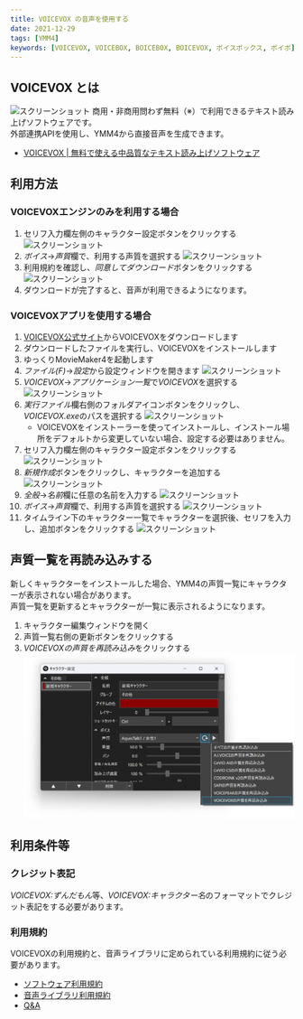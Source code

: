 ```yaml
---
title: VOICEVOX の音声を使用する
date: 2021-12-29
tags: [YMM4]
keywords: [VOICEVOX, VOICEBOX, BOICEBOX, BOICEVOX, ボイスボックス, ボイボ]
---
```

## VOICEVOX とは
![スクリーンショット](VOICEVOXを使用する_0639.png)
商用・非商用問わず無料（※）で利用できるテキスト読み上げソフトウェアです。  
外部連携APIを使用し、YMM4から直接音声を生成できます。  
- [VOICEVOX | 無料で使える中品質なテキスト読み上げソフトウェア](https://voicevox.hiroshiba.jp/)

## 利用方法
### VOICEVOXエンジンのみを利用する場合
1. セリフ入力欄左側のキャラクター設定ボタンをクリックする
![スクリーンショット](VOICEVOXを使用する_3217.png)
1. *ボイス*→*声質*欄で、利用する声質を選択する
![スクリーンショット](VOICEVOXを使用する_2504.png)
1. 利用規約を確認し、*同意してダウンロード*ボタンをクリックする
![スクリーンショット](VOICEVOXを使用する_2710.png)
1. ダウンロードが完了すると、音声が利用できるようになります。

### VOICEVOXアプリを使用する場合
1. [VOICEVOX公式サイト](https://voicevox.hiroshiba.jp/)からVOICEVOXをダウンロードします
1. ダウンロードしたファイルを実行し、VOICEVOXをインストールします
1. ゆっくりMovieMaker4を起動します
1. *ファイル(F)*→*設定*から設定ウィンドウを開きます
![スクリーンショット](VOICEVOXを使用する_1253.png)
1. *VOICEVOX*→*アプリケーション一覧*で*VOICEVOX*を選択する
![スクリーンショット](VOICEVOXを使用する_5118.png)
1. *実行ファイル*欄右側のフォルダアイコンボタンをクリックし、*VOICEVOX.exe*のパスを選択する
![スクリーンショット](VOICEVOXを使用する_5322.png)
   - VOICEVOXをインストーラーを使ってインストールし、インストール場所をデフォルトから変更していない場合、設定する必要はありません。
1. セリフ入力欄左側のキャラクター設定ボタンをクリックする
![スクリーンショット](VOICEVOXを使用する_3217.png)
1. *新規作成*ボタンをクリックし、キャラクターを追加する
![スクリーンショット](VOICEVOXを使用する_3412.png)
1. *全般*→*名前*欄に任意の名前を入力する
![スクリーンショット](VOICEVOXを使用する_3523.png)
1. *ボイス*→*声質*欄で、利用する声質を選択する
![スクリーンショット](VOICEVOXを使用する_2504.png)
1. タイムライン下のキャラクター一覧でキャラクターを選択後、セリフを入力し、追加ボタンをクリックする
![スクリーンショット](CeVIOを使用する_3911.png)

## 声質一覧を再読み込みする
新しくキャラクターをインストールした場合、YMM4の声質一覧にキャラクターが表示されない場合があります。  
声質一覧を更新するとキャラクターが一覧に表示されるようになります。
1. キャラクター編集ウィンドウを開く
1. 声質一覧右側の更新ボタンをクリックする
1. *VOICEVOXの声質を再読み込み*をクリックする
![スクリーンショット](VOICEVOX_0516.png)

## 利用条件等
### クレジット表記
*VOICEVOX:ずんだもん*等、*VOICEVOX:キャラクター名*のフォーマットでクレジット表記をする必要があります。  

### 利用規約
VOICEVOXの利用規約と、音声ライブラリに定められている利用規約に従う必要があります。
- [ソフトウェア利用規約](https://voicevox.hiroshiba.jp/term)
- [音声ライブラリ利用規約](https://voicevox.hiroshiba.jp/#characters)
- [Q&A](https://voicevox.hiroshiba.jp/qa)